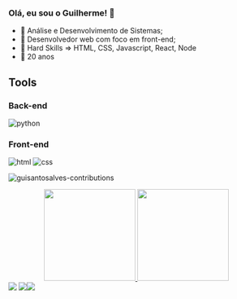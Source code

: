 ### Olá, eu sou o Guilherme! 👋
- 🔭 Análise e Desenvolvimento de Sistemas;
- 🌱 Desenvolvedor web com foco em front-end;
- 👯 Hard Skills => HTML, CSS, Javascript, React, Node
- 🤔 20 anos
## Tools

### Back-end
![python](https://img.shields.io/badge/Python-14354C?style=for-the-badge&logo=python&logoColor=white)
### Front-end
![html](https://img.shields.io/badge/HTML5-E34F26?style=for-the-badge&logo=html5&logoColor=white)
![css](https://img.shields.io/badge/CSS3-1572B6?style=for-the-badge&logo=css3&logoColor=white)


![guisantosalves-contributions](https://activity-graph.herokuapp.com/graph?username=guisantosalves&theme=react-dark)
<div align="center">
  <a href="https://github.com/guisantosalves">
  <img height="180em" src="https://github-readme-stats.vercel.app/api?username=guisantosalves&show_icons=true&theme=chartreuse-dark&include_all_commits=true&count_private=true"/>
  <img height="180em" src="https://github-readme-stats.vercel.app/api/top-langs/?username=guisantosalves&layout=compact&langs_count=7&theme=chartreuse-dark"/>
</div>


  <div> 
  <a href="https://www.instagram.com/guilherme_2002x" target="_blank"><img src="https://img.shields.io/badge/-Instagram-%23E4405F?style=for-the-badge&logo=instagram&logoColor=white" target="_blank"></a>
  <a href = "mailto:workguisantos@gmail.com"><img src="https://img.shields.io/badge/-Gmail-%23333?style=for-the-badge&logo=gmail&logoColor=white" target="_blank"></a
  <a href="https://www.linkedin.com/in/guilherme-santos-1073b8201/" target="_blank"><img src="https://img.shields.io/badge/-LinkedIn-%230077B5?style=for-the-badge&logo=linkedin&logoColor=white" target="_blank"></a> 
</div> 
  
  

 
